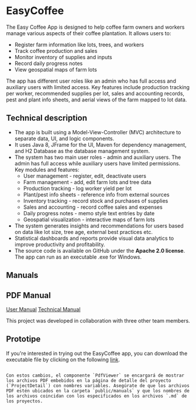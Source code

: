 # **EasyCoffee**

The Easy Coffee App is designed to help coffee farm owners and workers manage various aspects of their coffee plantation. It allows users to:

  * Register farm information like lots, trees, and workers
  * Track coffee production and sales
  * Monitor inventory of supplies and inputs
  * Record daily progress notes
  * View geospatial maps of farm lots

The app has different user roles like an admin who has full access and auxiliary users with limited access. Key features include production tracking per worker, recommended supplies per lot, sales and accounting records, pest and plant info sheets, and aerial views of the farm mapped to lot data.

## **Technical description**

  * The app is built using a Model-View-Controller (MVC) architecture to separate data, UI, and logic components.
  * It uses Java 8, JFrame for the UI, Maven for dependency management, and H2 Database as the database management system.
  * The system has two main user roles - admin and auxiliary users. The admin has full access while auxiliary users have limited permissions.
  Key modules and features:
    *  User management - register, edit, deactivate users
    *  Farm management - add, edit farm lots and tree data
    *  Production tracking - log worker yield per lot
    *  Plant/pest info sheets - reference info from external sources
    *  Inventory tracking - record stock and purchases of supplies
    *  Sales and accounting - record coffee sales and expenses
    *  Daily progress notes - memo style text entries by date
    *  Geospatial visualization - interactive maps of farm lots
  * The system generates insights and recommendations for users based on data like lot size, tree age, external best practices etc.
  * Statistical dashboards and reports provide visual data analytics to improve productivity and profitability.
  * The source code is available on GitHub under the **Apache 2.0 license**. The app can run as an executable .exe for Windows.

## **Manuals**
## PDF Manual

[User Manual](ManualdeUsuario.pdf)
[Technical Manual](ManualTécnico.pdf)

This project was developed in collaboration with three other team members.

## **Prototipe**

If you're interested in trying out the EasyCoffee app, you can download the executable file by clicking on the following [link](/showcase/sketches/files/EasyCoffee.exe).
```

Con estos cambios, el componente `PdfViewer` se encargará de mostrar los archivos PDF embebidos en la página de detalle del proyecto (`ProjectDetail`) con nombres variables. Asegúrate de que los archivos PDF estén ubicados en la carpeta `public/manuals` y que los nombres de los archivos coincidan con los especificados en los archivos `.md` de los proyectos.
